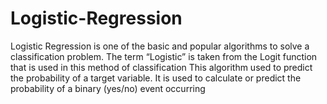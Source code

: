 # Logistic-Regression
Logistic Regression is one of the basic and popular algorithms to solve a classification problem.
The term “Logistic” is taken from the Logit function that is used in this method of classification
This algorithm used to predict the probability of a target variable. 
It is used to calculate or predict the probability of a binary (yes/no) event occurring
